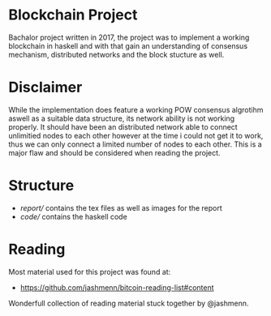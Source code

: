 # Blockchain Project
Bachalor project written in 2017, the project was to implement a working blockchain in haskell and with that gain an understanding of consensus mechanism, distributed networks and the block stucture as well.

# Disclaimer

While the implementation does feature a working POW consensus algrotihm aswell as a suitable data structure, its network ability is not working properly. It should have been an distributed network able to connect unlimitied nodes to each other however at the time i could not get it to work, thus we can only connect a limited number of nodes to each other. This is a major flaw and should be considered when reading the project.

# Structure
- *report/* contains the tex files as well as images for the report
- *code/* contains the haskell code

# Reading

Most material used for this project was found at:
- https://github.com/jashmenn/bitcoin-reading-list#content

Wonderfull collection of reading material stuck together by @jashmenn.
